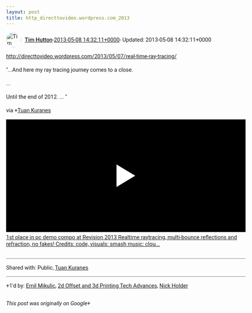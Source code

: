 ```yaml
---
layout: post
title: http_directtovideo.wordpress.com_2013
---
```


<html><head><meta charset="utf-8"><title>&lt;a rel=&quot;nofollow&quot; target=&quot;_blank&quot; href=&quot;http://directtovideo.wordpress.com/20...</title><style>body {font: 11pt Roboto, Arial, sans-serif; max-width: 640px; margin: 24px;}.author-photo {border-radius: 50%; margin-right: 10px; width: 40px;}.author {font-weight: 500;}.main-content {margin: 15px 0 15px;}.post-title {font-weight: bold;}.location {display: block; margin-top: 15px;}.location img {float: left; margin-right: 5px; width: 20px;}.media-link {display: inline-block; max-width: 100%; vertical-align: top;}.media-link p {margin-top: 5px; max-height: 4em; overflow: scroll;}.media {max-height: 100vh; max-width: 100%;}.video-placeholder {background: black; display: flex; height: 300px; max-width: 100%; width: 640px;}.play-icon {border-bottom: 30px solid transparent; border-left: 50px solid white; border-top: 30px solid transparent; color: white; margin: auto;}.album {max-height: 800px; overflow: scroll; width: calc(100vw - 48px);}.album .media-link {margin-right: 5px; max-width: 250px;}.album .media {max-height: 250px;}.link-embed {border-top: 1px solid lightgrey; display: block; margin-top: 20px;}.link-embed img {max-width: 100%;}.inline-link-embed {display: block;}.inline-link-embed img {vertical-align: middle;}.link-title {display: inline-block; font-size: medium; font-weight: 300; padding-left: 1em;}.reshare-attribution {display: block; font-weight: bold; margin-bottom: 10px;}.poll-image {margin-bottom: 5px; max-height: 300px; max-width: 500px;}.poll-choice {align-items: center; display: flex; margin-bottom: 5px; max-width: 500px;}.poll-choice-percentage {background-color: lightblue; height: 100%; left: 0; position: absolute; z-index: -1;}.poll-choice-selected {margin-right: 5px;}.poll-choice-results {border: 1px solid lightgray; border-radius: 5px; display: flex; line-height: 40px; overflow: hidden; padding: 0 8px; position: relative;}.poll-choice-results, .poll-choice-description {flex-grow: 1; margin-right: 10px;}.poll-choice-image {width: 100%;}.poll-choice-image, .poll-choice-image img {max-height: 40px; max-width: 100px;}.poll-choice-votes {max-height: 100px; overflow: auto;}.plus-entity-embed {color: black; display: block; text-decoration: none;}.plus-entity-embed-cover-photo {max-height: 300px; max-width: 100%;}.plus-entity-embed-info {padding: 0 1em 1em;}.plus-entity-embed-info h2 {font-weight: 500; margin: 10px 0;}.plus-entity-embed-info p {font-size: small; margin: 0;}.collection-owner-avatar {border-radius: 50%; border: 2px solid white; height: 40px; margin-top: -22px;}.visibility {padding: 1em 0; border-top: 1px solid grey;}.post-activity {padding: 1em 0; border-top: 1px solid grey;}.comments {border-top: 1px solid gray; padding-top: 1em;}.comment + .comment {margin-top: 1em;}.comment .media-link, .comment .inline-link-embed {margin-top: 5px;}</style></head><body><div style="margin-bottom:1em;"><div style="display:flex; align-items:center"><img class="author-photo" src="https://lh4.googleusercontent.com/-epo4ZZKNqEw/AAAAAAAAAAI/AAAAAAAAVSU/qu3LpcHEnoQ/s64-c/photo.jpg" alt="Tim Hutton"><a href="https://plus.google.com/+TimHutton" target="_blank" class="author">Tim Hutton</a> - <a target="_blank" href="https://plus.google.com/+TimHutton/posts/TW1MogPqLo2">2013-05-08 14:32:11+0000</a><span> - Updated: 2013-05-08 14:32:11+0000</span></div><div class="main-content"><a rel="nofollow" target="_blank" href="http://directtovideo.wordpress.com/2013/05/07/real-time-ray-tracing/" class="ot-anchor bidi_isolate" jslog="10929; track:click" dir="ltr">http://directtovideo.wordpress.com/2013/05/07/real-time-ray-tracing/</a><br><br>&quot;...And here my ray tracing journey comes to a close.<br><br>...<br><br>Until the end of 2012. ... &quot;<br><br>via <span class="proflinkWrapper"><span class="proflinkPrefix">+</span><a class="proflink bidi_isolate" href="https://plus.google.com/118115999548214977791" oid="118115999548214977791" >Tuan Kuranes</a></span> </div><a href="http://www.youtube.com/watch?v=i8hSZGTXTx8" target="_blank" class="media-link"><div class="video-placeholder" title="1st place in pc demo compo at Revision 2013 Realtime raytracing, multi-bounce reflections and refraction, no fakes! Credits: code, visuals: smash music: clou..."><span class="play-icon"></span></div><p>1st place in pc demo compo at Revision 2013 Realtime raytracing, multi-bounce reflections and refraction, no fakes! Credits: code, visuals: smash music: clou...</p></a></div><div class="visibility">Shared with: Public, <a href="https://plus.google.com/118115999548214977791">Tuan Kuranes</a></div><div class="post-activity"><div class="plus-oners">+1'd by: <a href="https://plus.google.com/+EmilMikulic">Emil Mikulic</a>, <a href="https://plus.google.com/109468447939975945221">2d Offset and 3d Printing Tech Advances</a>, <a href="https://plus.google.com/+NickHolder">Nick Holder</a></div></div></body></html>

<i>This post was originally on Google+</i>